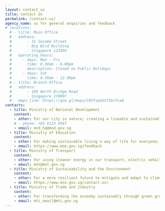 ```yaml
---
layout: contact_us
title: Contact Us
permalink: /contact-us/
agency_name: us for general enquiries and feedback
# locations:
  # - title: Main Office
  #   address:
  #       - 31 Sesame Street
  #       - Big Bird Building
  #       - Singapore 123456
  #   operating_hours:
  #     - days: Mon - Fri
  #       time: 8.30am - 6.00pm
  #       description: Closed on Public Holidays
  #     - days: Sat
  #       time: 8.30am - 12.00pm
  # - title: Branch Office
  #   address:
  #       - 109 North Bridge Road
  #       - Singapore 179097
  #   maps_link: https://goo.gl/maps/C8VfxphGxT2GsfcaA
contacts:
  - title: Ministry of National Development
    content:
    - other: For our city in nature; creating a liveable and sustainable home; parks
    # - phone: +65 6123 4567
    - email: mnd_hq@mnd.gov.sg
  - title: Ministry of Education
    content:
    - other: For making sustainable living a way of life for everyone; school programmes
    - email: https://www.moe.gov.sg/feedback
  - title: Ministry of Transport
    content:
    - other: For using cleaner energy in our transport; electric vehicles
    - email: mot@mot.gov.sg
  - title: Ministry of Sustainability and the Environment
    content:
    - other: For a more resilient future to mitigate and adapt to climate change; food security
    - email: https://www.mse.gov.sg/contact-us/
  - title: Ministry of Trade and Industry
    content:
    - other: For transforming the economy sustainably through green growth
    - email: mti_email@mti.gov.sg
---
```

<!-- Please contact mti_email@mti.gov.sg
https://www.moe.gov.sg/feedback
mot@mot.gov.sg https://www.mot.gov.sg/Contact-Us/Feedback/
mnd_hq@mnd.gov.sg https://www.mnd.gov.sg/feedback
https://www.reach.gov.sg/ -->